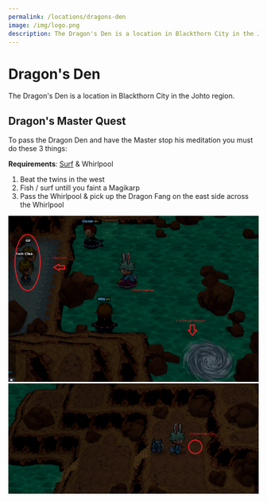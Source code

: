 ```yaml
---
permalink: /locations/dragons-den
image: /img/logo.png
description: The Dragon's Den is a location in Blackthorn City in the Johto region.
---
```


# Dragon's Den

The Dragon's Den is a location in Blackthorn City in the Johto region.

## Dragon's Master Quest

To pass the Dragon Den and have the Master stop his meditation you must do these 3 things:

__Requirements__: [Surf](/moves/surf) & Whirlpool

1. Beat the twins in the west
2. Fish / surf untill you faint a Magikarp
3. Pass the Whirlpool & pick up the Dragon Fang on the east side across the Whirlpool

![dragon den twins](/img/maps/dragon-den-twins.png)
![dragon den twins](/img/maps/dragon-den-fang.png)
